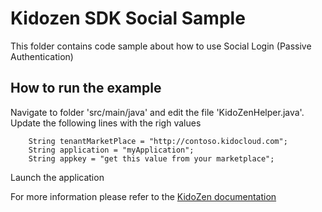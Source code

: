 # Kidozen SDK Social Sample
This folder contains code sample about how to use Social Login (Passive Authentication)

## How to run the example

Navigate to folder 'src/main/java' and edit the file 'KidoZenHelper.java'. Update the following lines with the righ values

		String tenantMarketPlace = "http://contoso.kidocloud.com";
		String application = "myApplication";
		String appkey = "get this value from your marketplace";

Launch the application

For more information please refer to the [KidoZen documentation](http://docs.kidozen.com/)
